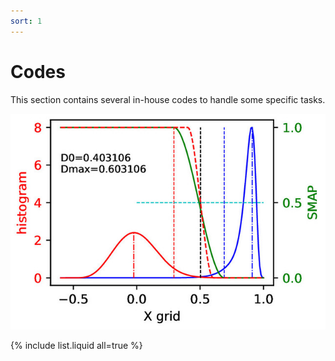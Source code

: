 ```yaml
---
sort: 1
---
```


# Codes

This section contains several in-house codes to handle some specific tasks.

![my_piture](./doc1_Thang_Tools/figure/CUBICswitching.jpg)


{% include list.liquid all=true %}
